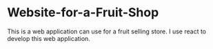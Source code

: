 # Website-for-a-Fruit-Shop
This is a web application can use for a fruit selling store. I use react to develop this web application.
